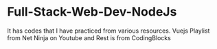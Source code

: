 # Full-Stack-Web-Dev-NodeJs

It has codes that I have practiced from various resources. Vuejs Playlist from Net Ninja on Youtube and Rest is from CodingBlocks

